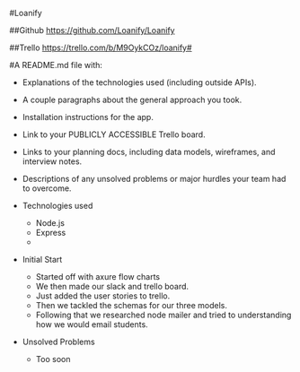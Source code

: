 #Loanify

##Github
https://github.com/Loanify/Loanify

##Trello
https://trello.com/b/M9OykCOz/loanify#

#A README.md file with:
* Explanations of the technologies used (including outside APIs).
* A couple paragraphs about the general approach you took.
* Installation instructions for the app.
* Link to your PUBLICLY ACCESSIBLE Trello board.
* Links to your planning docs, including data models, wireframes, and interview notes.
* Descriptions of any unsolved problems or major hurdles your team had to overcome.

* Technologies used
    * Node.js
    * Express
    * 

* Initial Start
    * Started off with axure flow charts
    * We then made our slack and trello board.
    * Just added the user stories to trello.
    * Then we tackled the schemas for our three models.
    * Following that we researched node mailer and tried to understanding
    how we would email students.

* Unsolved Problems
    * Too soon
